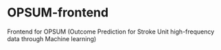 # OPSUM-frontend
Frontend for OPSUM (Outcome Prediction for Stroke Unit high-frequency data through Machine learning)
